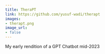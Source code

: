 ```yaml
---
title: TheraPT
link: https://github.com/yusuf-wadi/therapt
images:
- therapt.png
image_url:
- false
---
```


My early rendition of a GPT Chatbot mid-2023